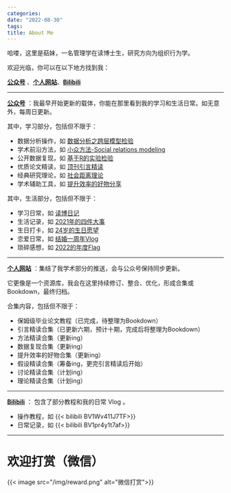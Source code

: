 ```yaml
---
categories:
date: "2022-08-30"
tags:
title: About Me
---
```


哈喽，这里是萜妹，一名管理学在读博士生，研究方向为组织行为学。

欢迎光临，你可以在以下地方找到我：

**[公众号](https://mp.weixin.qq.com/mp/profile_ext?action=home&__biz=MzIwMDk1OTM2OQ==#wechat_redirect)** 、**[个人网站](https://tie-blog.netlify.app/)**、**[Bilibili](https://space.bilibili.com/113946194)**

---

**[公众号](https://mp.weixin.qq.com/mp/profile_ext?action=home&__biz=MzIwMDk1OTM2OQ==#wechat_redirect)** ：我最早开始更新的载体，你能在那里看到我的学习和生活日常。如无意外，每周日更新。

其中，学习部分，包括但不限于：

- 数据分析操作，如 [数据分析之跨层模型检验](https://mp.weixin.qq.com/s?__biz=MzIwMDk1OTM2OQ==&mid=2247485284&idx=1&sn=a7e8713d63974998019355bc2f054939&chksm=96f47382a183fa946bd46de0bd2fba4945d3ded96055f6949fa8c903a76284ae6b082ceeba59&scene=21#wechat_redirect)
- 学术前沿方法，如 [小众方法-Social relations modeling](https://mp.weixin.qq.com/s?__biz=MzIwMDk1OTM2OQ==&mid=2247486555&idx=1&sn=01d0ac6da97e91e66b6cc32511a31c1f&chksm=96f478bda183f1abc3a4cd6f012f96ac0a41c87ed1455ffb524a68c46191beb137af81947d20&scene=21#wechat_redirect)
- 公开数据复现，如 [基于R的实验检验](https://mp.weixin.qq.com/s?__biz=MzIwMDk1OTM2OQ==&mid=2247486620&idx=1&sn=cd74ffc016d143f134d8add8eac419cf&chksm=96f4787aa183f16c03596223e0ff7c271ff7708eacc209d59953408b470955ad69372254590a#rd)
- 优质论文精读，如 [顶刊引言精读](https://mp.weixin.qq.com/s?__biz=MzIwMDk1OTM2OQ==&mid=2247486332&idx=1&sn=0b443c91c5a44053aafb667f83e27910&chksm=96f47f9aa183f68cabff1b9dd593c8fb37350a214a0a4e440e91c099cf9d937a59cdac29b4b3&scene=21#wechat_redirect)
- 经典研究理论，如 [社会距离理论](https://mp.weixin.qq.com/s?__biz=MzIwMDk1OTM2OQ==&mid=2247485747&idx=1&sn=203289d701f3ede0757cea473b7f4fa9&chksm=96f47dd5a183f4c3eefd204ee530377306c9fc4dabd26cba3b73b48cb689f209ea208e8c570d#rd)
- 学术辅助工具，如 [提升效率的好物分享](https://mp.weixin.qq.com/s?__biz=MzIwMDk1OTM2OQ==&mid=2247486851&idx=1&sn=aac957405c3f1154818140473dcd37b1&chksm=96f47965a183f0737b1efa22aea365b3ca2ab7f6e8bdbfe01c2b8c571555611e08e9a6af5b3e&token=698506762&lang=zh_CN#rd)

其中，生活部分，包括但不限于：
- 学习日常，如 [读博日记](https://mp.weixin.qq.com/s?__biz=MzIwMDk1OTM2OQ==&mid=2247486883&idx=1&sn=f32f7fe5b0d2569714950f2a225736f5&chksm=96f47945a183f053448b3a757a2202059b9ab71f782a8b2dd280c1dcaca5783235ef10423e8e&token=922280859&lang=zh_CN#rd)
- 生活记录，如  [2021年的四件大事](https://mp.weixin.qq.com/s?__biz=MzIwMDk1OTM2OQ==&mid=2247485851&idx=1&sn=a899353eaaa26a085dc0d053b241b837&chksm=96f47d7da183f46b5dd7a014d95ee460551f53d97d6543759f7e833cf6c2e2ae8bcd0a43e55e&token=589299192&lang=zh_CN&scene=21#wechat_redirect)
- 生日打卡，如  [24岁的生日愿望](https://mp.weixin.qq.com/s?__biz=MzIwMDk1OTM2OQ==&mid=2247485666&idx=1&sn=5b54dc8b6c37c42f2a89ef8de59264ba&chksm=96f47c04a183f512902ebe6dab08bad1adeafba80c72eeb2c960877d309f1503a693f1f96200#rd)
- 恋爱日常，如  [结婚一周年Vlog](https://mp.weixin.qq.com/s?__biz=MzIwMDk1OTM2OQ==&mid=2247486380&idx=1&sn=f1d0d6d7df3787959a236c4b470a0d15&chksm=96f47f4aa183f65c60b10c5d3e545e8846350562c594a760287a30ec5cfd41862a1aaec35fd2&token=922280859&lang=zh_CN#rd)
- 琐碎感想，如 [2022的年度Flag](https://mp.weixin.qq.com/s?__biz=MzIwMDk1OTM2OQ==&mid=2247486272&idx=1&sn=84dc7fe0fd50fea19e07dea5b5046f3d&chksm=96f47fa6a183f6b009f3c152b277a736737a0ee9ff4e5b942988707bf617177ecd37b5bdbbd9#rd)


---

**[个人网站](https://tie-blog.netlify.app/)** ：集结了我学术部分的推送，会与公众号保持同步更新。

它更像是一个资源库，我会在这里持续修订、整合、优化，形成合集或Bookdown，最终归档。

合集内容，包括但不限于：

- 保姆级毕业论文教程（已完成，待整理为Bookdown）
- 引言精读合集（已更新六期，预计十期，完成后将整理为Bookdown）
- 方法精读合集（更新ing）
- 数据复现合集（更新ing）
- 提升效率的好物合集（更新ing）
- 假设精读合集（筹备ing，更完引言精读后开始）
- 讨论精读合集（计划ing）
- 理论精读合集（计划ing）

---

**[Bilibili](https://space.bilibili.com/113946194)** ： 包含了部分教程和我的日常 Vlog 。

- 操作教程，如 {{< bilibili  BV1Wv411J7TF>}}
- 日常记录，如 {{< bilibili  BV1pr4y1t7af>}}

---

# 欢迎打赏（微信）

{{< image  src="/img/reward.png"  alt="微信打赏">}}

